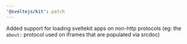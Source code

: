 ```yaml
---
'@sveltejs/kit': patch
---
```


Added support for loading sveltekit apps on non-http protocols (eg: the `about:` protocol used on iframes that are populated via srcdoc)
